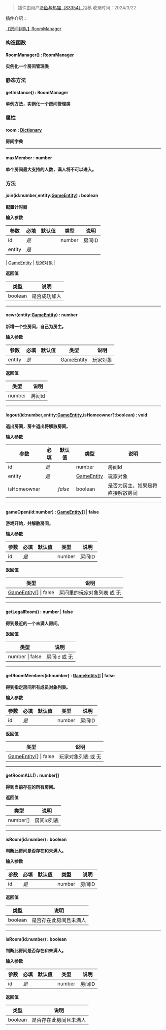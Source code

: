 > 插件由用户[冷鱼与热猫（83354）](https://dao3.fun/profile/83354)投稿
> 收录时间：2024/3/22

插件介绍：

[【房间组队】RoomManager](https://www.yuque.com/box3lab/doc/htwm6iggge1ex98e?view=doc_embed)

### 构造函数

#### RoomManager() : RoomManager
**实例化一个房间管理类**


### 静态方法

#### getInstance() **: RoomManager**
**单例方法，实例化一个房间管理类**


### 属性

#### room : [Dictionary](https://www.yuque.com/box3lab/api/ql2rlmzsruig4w5a)
**房间字典**

---


#### maxMember : number
**单个房间最大支持的人数，满人将不可以进入。**


### 方法

#### join(id:number,entity:[GameEntity](https://www.yuque.com/box3lab/api/inriuuvzg5yb54kv)) : boolean
**配置计时器**

**输入参数**

| **参数** | **必填** | **默认值** | **类型** | **说明** |
| --- | --- | --- | --- | --- |
| id | _是_ | | number | 房间ID |
| entity | _是_ | 

 | [GameEntity](https://www.yuque.com/box3lab/api/inriuuvzg5yb54kv) | 玩家对象 |

**返回值**

| **类型** | **说明** |
| --- | --- |
| boolean | 是否成功加入 |


---


#### newr(entity:[GameEntity](https://www.yuque.com/box3lab/api/inriuuvzg5yb54kv)) : number
**新增一个空房间，自己为房主。**

**输入参数**

| **参数** | **必填** | **默认值** | **类型** | **说明** |
| --- | --- | --- | --- | --- |
| entity | _是_ | | [GameEntity](https://www.yuque.com/box3lab/api/inriuuvzg5yb54kv) | 玩家对象 |

**返回值**

| **类型** | **说明** |
| --- | --- |
| number | 房间id |


---


#### logout(id:number,entity:[GameEntity](https://www.yuque.com/box3lab/api/inriuuvzg5yb54kv),isHomeowner?:boolean) : void
**退出房间，房主退出将解散房间。**

**输入参数**

| **参数** | **必填** | **默认值** | **类型** | **说明** |
| --- | --- | --- | --- | --- |
| id | _是_ | | number | 房间id |
| entity | _是_ | | [GameEntity](https://www.yuque.com/box3lab/api/inriuuvzg5yb54kv) | 玩家对象 |
| isHomeowner | | _false_ | boolean | 是否为房主，如果是将直接解散房间 |


---


#### gameOpen(id:number) : [GameEntity](https://www.yuque.com/box3lab/api/inriuuvzg5yb54kv)[] | false
**游戏开始，并解散房间。**

**输入参数**

| **参数** | **必填** | **默认值** | **类型** | **说明** |
| --- | --- | --- | --- | --- |
| id | _是_ | | number | 房间ID |

**返回值**

| **类型** | **说明** |
| --- | --- |
| [GameEntity](https://www.yuque.com/box3lab/api/inriuuvzg5yb54kv)[] &#124; false | 房间里的玩家对象列表 或 无 |


---


#### getLegalRoom() : number | false
**得到最近的一个未满人房间。**

**返回值**

| **类型** | **说明** |
| --- | --- |
| number &#124; false | 房间id 或 无 |


---


#### getRoomMembers(id:number) : [GameEntity](https://www.yuque.com/box3lab/api/inriuuvzg5yb54kv)[] | false
**得到指定房间所有成员对象列表。**

**输入参数**

| **参数** | **必填** | **默认值** | **类型** | **说明** |
| --- | --- | --- | --- | --- |
| id | _是_ | | number | 房间ID |

**返回值**

| **类型** | **说明** |
| --- | --- |
| [GameEntity](https://www.yuque.com/box3lab/api/inriuuvzg5yb54kv)[] &#124; false | 玩家对象列表 或 无 |


---


#### getRoomALL() : number[]
**得到当前存在的所有房间。**

**返回值**

| **类型** | **说明** |
| --- | --- |
| number[] | 房间id列表 |


---


#### isRoom(id:number) : boolean
**判断此房间是否存在和未满人。**

**输入参数**

| **参数** | **必填** | **默认值** | **类型** | **说明** |
| --- | --- | --- | --- | --- |
| id | _是_ | | number | 房间ID |

**返回值**

| **类型** | **说明** |
| --- | --- |
| boolean | 是否存在此房间且未满人 |


---


#### isRoom(id:number) : boolean
**判断此房间是否存在和未满人。**

**输入参数**

| **参数** | **必填** | **默认值** | **类型** | **说明** |
| --- | --- | --- | --- | --- |
| id | _是_ | | number | 房间ID |

**返回值**

| **类型** | **说明** |
| --- | --- |
| boolean | 是否存在此房间且未满人 |



